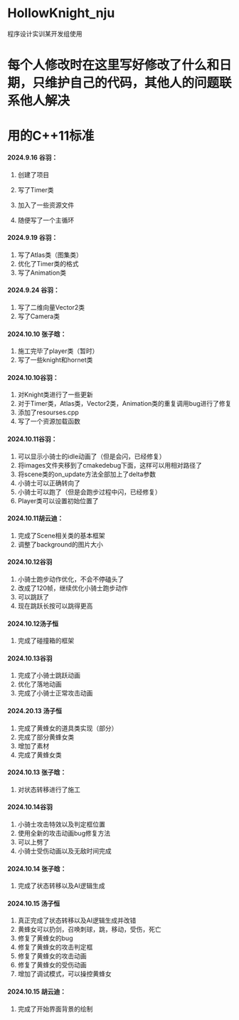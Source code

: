 # HollowKnight_nju

程序设计实训某开发组使用

# 每个人修改时在这里写好修改了什么和日期，只维护自己的代码，其他人的问题联系他人解决

# 用的C++11标准

#### 2024.9.16 谷羽：

1. 创建了项目

2. 写了Timer类

3. 加入了一些资源文件

4. 随便写了一个主循环

#### 2024.9.19 谷羽：

1. 写了Atlas类（图集类）
2. 优化了Timer类的格式
3. 写了Animation类

#### 2024.9.24 谷羽：

1. 写了二维向量Vector2类
2. 写了Camera类

#### 2024.10.10 张子晗：

1. 施工完毕了player类（暂时）
2. 写了一些knight和hornet类

#### 2024.10.10谷羽：

1. 对Knight类进行了一些更新
2. 对于Timer类，Atlas类，Vector2类，Animation类的重复调用bug进行了修复
3. 添加了resourses.cpp
4. 写了一个资源加载函数

#### 2024.10.11谷羽：

1. 可以显示小骑士的idle动画了（但是会闪，已经修复）
2. 将images文件夹移到了cmakedebug下面，这样可以用相对路径了
3. 将scene类的on_update方法全部加上了delta参数
4. 小骑士可以正确转向了
5. 小骑士可以跑了（但是会跑步过程中闪，已经修复）
6. Player类可以设置初始位置了

#### 2024.10.11胡云迪：

1. 完成了Scene相关类的基本框架
2. 调整了background的图片大小

#### 2024.10.12谷羽

1. 小骑士跑步动作优化，不会不停磕头了
2. 改成了120帧，继续优化小骑士跑步动作
3. 可以跳跃了
4. 现在跳跃长按可以跳得更高

#### 2024.10.12汤子恒

1. 完成了碰撞箱的框架

#### 2024.10.13谷羽

1. 完成了小骑士跳跃动画
1. 优化了落地动画
1. 完成了小骑士正常攻击动画

#### 2024.20.13 汤子恒

1. 完成了黄蜂女的道具类实现（部分）
2. 完成了部分黄蜂女类
3. 增加了素材
4. 完成了黄蜂女类

#### 2024.10.13 张子晗：

1. 对状态转移进行了施工

#### 2024.10.14谷羽

1. 小骑士攻击特效以及判定框位置
1. 使用全新的攻击动画bug修复方法
1. 可以上劈了
1. 小骑士受伤动画以及无敌时间完成

#### 2024.10.14 张子晗：

1. 完成了状态转移以及AI逻辑生成

#### 2024.10.15 汤子恒

1. 真正完成了状态转移以及AI逻辑生成并改错
2. 黄蜂女可以扔剑，召唤刺球，跳，移动，受伤，死亡
3. 修复了黄蜂女的bug
4. 修复了黄蜂女的攻击判定框
5. 修复了黄蜂女的攻击动画
6. 修复了黄蜂女的受伤动画
7. 增加了调试模式，可以操控黄蜂女

#### 2024.10.15 胡云迪：

1. 完成了开始界面背景的绘制
